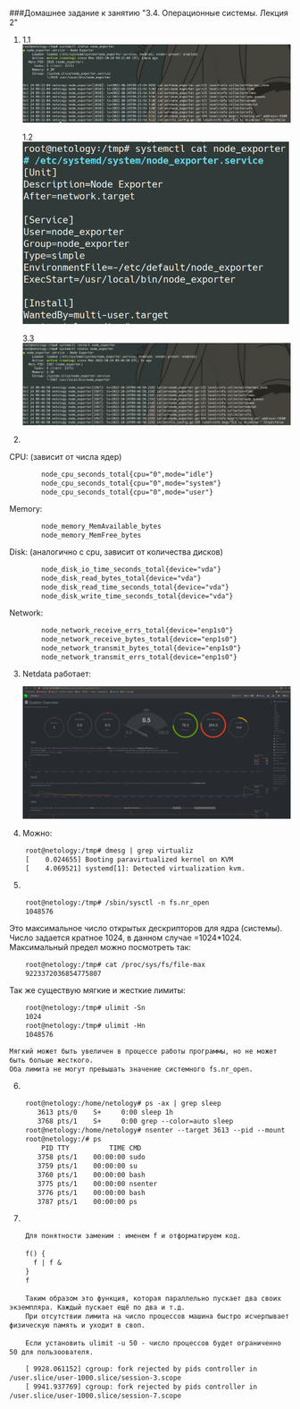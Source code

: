 ###Домашнее задание к занятию "3.4. Операционные системы. Лекция 2"

1. 1.1  
	![](https://github.com/gemeral68/devops_netology/blob/main/os_homework/Screenshot%20from%202022-10-24%2012-37-04.png)
   
   1.2  
   	![](https://github.com/gemeral68/devops_netology/blob/main/os_homework/Screenshot%20from%202022-10-24%2012-37-36.png)
   
   3.3  
   	![](https://github.com/gemeral68/devops_netology/blob/main/os_homework/Screenshot%20from%202022-10-24%2012-47-09.png)

2. 
	
СPU: (зависит от числа ядер)
```
        node_cpu_seconds_total{cpu="0",mode="idle"}
        node_cpu_seconds_total{cpu="0",mode="system"}
        node_cpu_seconds_total{cpu="0",mode="user"}
```
Memory:
```
        node_memory_MemAvailable_bytes 
        node_memory_MemFree_bytes
```
Disk: (аналогично с cpu, зависит от количества дисков)
```
        node_disk_io_time_seconds_total{device="vda"} 
        node_disk_read_bytes_total{device="vda"} 
        node_disk_read_time_seconds_total{device="vda"} 
        node_disk_write_time_seconds_total{device="vda"}    
```
Network:
```
        node_network_receive_errs_total{device="enp1s0"} 
        node_network_receive_bytes_total{device="enp1s0"} 
        node_network_transmit_bytes_total{device="enp1s0"}
        node_network_transmit_errs_total{device="enp1s0"}
```
3. Netdata работает:
	
	![](https://github.com/gemeral68/devops_netology/blob/main/os_homework/Screenshot%20from%202022-10-24%2012-58-42.png)

4. Можно:
```
	root@netology:/tmp# dmesg | grep virtualiz
	[    0.024655] Booting paravirtualized kernel on KVM
	[    4.069521] systemd[1]: Detected virtualization kvm.
```
5.
```
    root@netology:/tmp# /sbin/sysctl -n fs.nr_open
    1048576
```
Это максимальное число открытых дескрипторов для ядра (системы). 
Число задается кратное 1024, в данном случае =1024*1024. 
Максимальный предел можно посмотреть так:
```
    root@netology:/tmp# cat /proc/sys/fs/file-max 
    9223372036854775807
```
Так же существую мягкие и жесткие лимиты:
```
    root@netology:/tmp# ulimit -Sn
    1024
    root@netology:/tmp# ulimit -Hn
    1048576
```
	Мягкий может быть увеличен в процессе работы программы, но не может быть больше жесткого.
	Оба лимита не могут превышать значение системного fs.nr_open.
	
6. 
```
    root@netology:/home/netology# ps -ax | grep sleep
       3613 pts/0    S+     0:00 sleep 1h
       3768 pts/1    S+     0:00 grep --color=auto sleep
    root@netology:/home/netology# nsenter --target 3613 --pid --mount
    root@netology:/# ps
        PID TTY          TIME CMD
       3758 pts/1    00:00:00 sudo
       3759 pts/1    00:00:00 su
       3760 pts/1    00:00:00 bash
       3775 pts/1    00:00:00 nsenter
       3776 pts/1    00:00:00 bash
       3787 pts/1    00:00:00 ps
```

7.  
```
    Для понятности заменим : именем f и отформатируем код.

    f() {
      f | f &
    }
    f

    Таким образом это функция, которая параллельно пускает два своих экземпляра. Каждый пускает ещё по два и т.д. 
    При отсутствии лимита на число процессов машина быстро исчерпывает физическую память и уходит в своп.

    Если установить ulimit -u 50 - число процессов будет ограниченно 50 для пользоователя.
```

```
    [ 9928.061152] cgroup: fork rejected by pids controller in /user.slice/user-1000.slice/session-3.scope
    [ 9941.937769] cgroup: fork rejected by pids controller in /user.slice/user-1000.slice/session-7.scope
```
